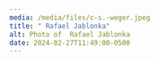 ```yaml
---
media: /media/files/c-s.-weger.jpeg
title: " Rafael Jablonka"
alt: Photo of  Rafael Jablonka
date: 2024-02-27T11:49:00-0500
---
```

